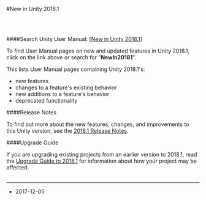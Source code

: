 #New in Unity 2018.1


<br/><br/>

####Search Unity User Manual: [[New in Unity 2018.1](../Manual/30_search.html?q=newin20181)]


To find User Manual pages on new and updated features in Unity 2018.1, click on the link above or search for "__NewIn20181__".


This lists User Manual pages containing Unity 2018.1's:

* new features
* changes to a feature's existing behavior
* new additions to a feature's behavior
* deprecated functionality


####Release Notes

To find out more about the new features, changes, and improvements to this Unity version, see the [2018.1 Release Notes](https://unity3d.com/unity/whatsnew/unity-2018.1.7).

####Upgrade Guide

If you are upgrading existing projects from an earlier version to 2018.1, read the [Upgrade Guide to 2018.1](UpgradeGuide20181) for information about how your project may be affected.
<br/>
<br/>

-----
* <span class="page-edit">2017-12-05  <!-- include IncludeTextNewPageYesEdit --></span>
